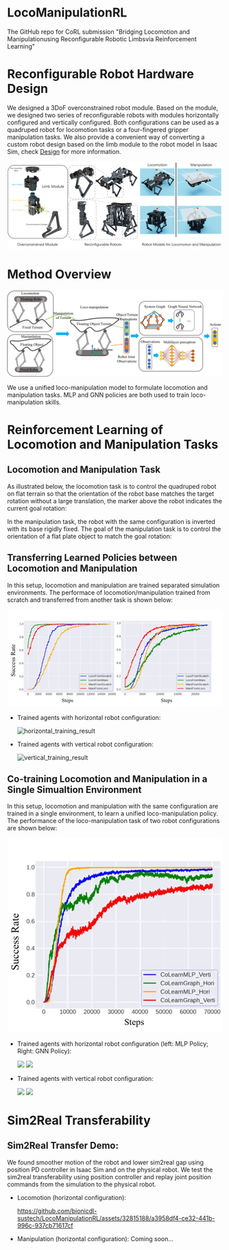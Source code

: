 # LocoManipulationRL
The GitHub repo for CoRL submission "Bridging Locomotion and Manipulationusing Reconfigurable Robotic Limbsvia Reinforcement Learning"

# Reconfigurable Robot Hardware Design
We designed a 3DoF overconstrained robot module. Based on the module, we designed two series of reconfigurable robots with modules horizontally configured and vertically configured. Both configurations can be used as a quadruped robot for locomotion tasks or a four-fingered gripper manipulation tasks. We also provide a convenient way of converting a custom robot design based on the limb module to the robot model in Isaac Sim, check [Design](Design/) for more information.

![robot_design_overview](assets/robot_model_overview.png)

# Method Overview

![method_overview](assets/method_overview.png)

We use a unified loco-manipulation model to formulate locomotion and manipulation tasks. MLP and GNN policies are both used to train loco-manipulation skills.

# Reinforcement Learning of Locomotion and Manipulation Tasks

## Locomotion and Manipulation Task

As illustrated below, the locomotion task is to control the quadruped robot on flat terrain so that the orientation of the robot base matches the target rotation without a large translation, the marker above the robot indicates the current goal rotation:

In the manipulation task, the robot with the same configuration is inverted with its base rigidly fixed. The goal of the manipulation task is to control the orientation of a flat plate object to match the goal rotation:

## Transferring Learned Policies between Locomotion and Manipulation

In this setup, locomotion and manipulation are trained separated simulation environments. The performace of locomotion/manipulation trained from scratch and transferred from another task is shown below:

![transfer_learning_result](assets/transfer_learning_result.png)

- Trained agents with horizontal robot configuration:

  ![horizontal_training_result](assets/horizontal_transfer_learning.gif) 

- Trained agents with vertical robot configuration:

  ![vertical_training_result](assets/vertical_transfer_learning.gif)

## Co-training Locomotion and Manipulation in a Single Simualtion Environment

In this setup, locomotion and manipulation with the same configuration are trained in a single environment, to learn a unified loco-manipulation policy. The performance of the loco-manipulation task of two robot configurations are shown below:

![co_learning_result](assets/cotrain_result.png)

- Trained agents with horizontal robot configuration (left: MLP Policy; Right: GNN Policy): 

  <img src="assets/horizontal_cotrain.gif" height="200" /> <img src="assets/horizontal_cotrain_graph.gif" height="200" />

- Trained agents with vertical robot configuration:

  <img src="assets/vertical_cotrain.gif" height="300" /> <img src="assets/vertical_cotrain_graph.gif" height="300" />

# Sim2Real Transferability

## Sim2Real Transfer Demo:

We found smoother motion of the robot and lower sim2real gap using position PD controller in Isaac Sim and on the physical robot. We test the sim2real transferability using position controller and replay joint position commands from the simulation to the physical robot.

- Locomotion (horizontal configuration):

  https://github.com/bionicdl-sustech/LocoManipulationRL/assets/32815188/a3958df4-ce32-441b-996c-937cb71617cf

- Manipulation (horizontal configuration):
  Coming soon...
